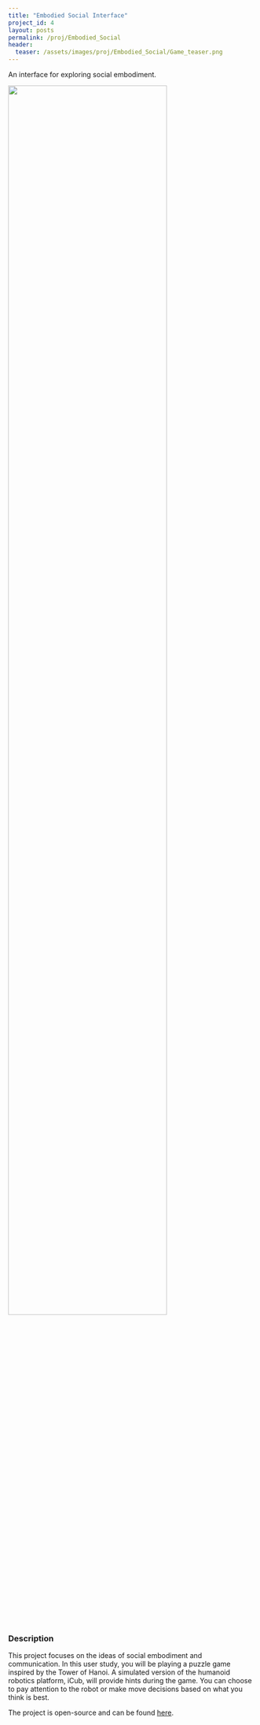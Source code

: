 ```yaml
---
title: "Embodied Social Interface"
project_id: 4
layout: posts
permalink: /proj/Embodied_Social
header:
  teaser: /assets/images/proj/Embodied_Social/Game_teaser.png
---
```


An interface for exploring social embodiment.

<img width="80%" src="{{ site.url }}{{ site.baseurl }}/assets/images/proj/Embodied_Social/Game_Interface.png">

### Description

This project focuses on the ideas of social embodiment and communication. In this user study, you will be playing a puzzle game inspired by the Tower of Hanoi. A simulated version of the humanoid robotics platform, iCub, will provide hints during the game. You can choose to pay attention to the robot or make move decisions based on what you think is best.

The project is open-source and can be found [here<i class="fab fa-fw fa-github"></i>](https://github.com/kothiga/Embodied-Social-Interface).

